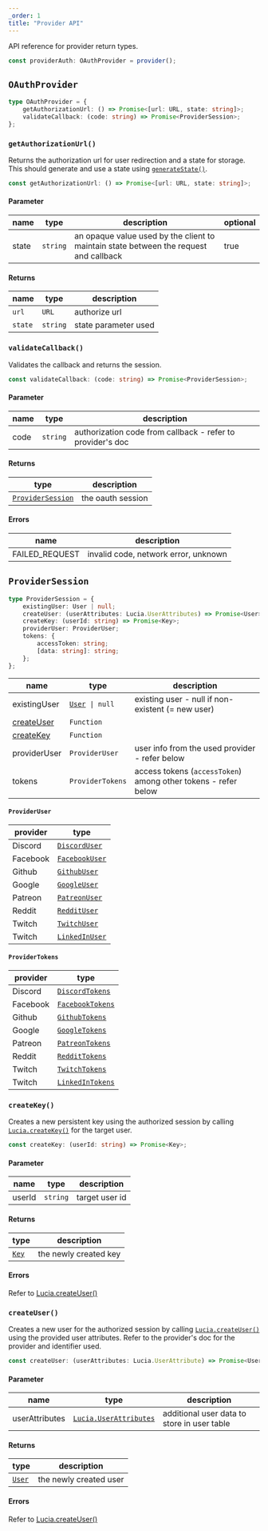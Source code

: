 ```yaml
---
_order: 1
title: "Provider API"
---
```


API reference for provider return types.

```ts
const providerAuth: OAuthProvider = provider();
```

## `OAuthProvider`

```ts
type OAuthProvider = {
	getAuthorizationUrl: () => Promise<[url: URL, state: string]>;
	validateCallback: (code: string) => Promise<ProviderSession>;
};
```

### `getAuthorizationUrl()`

Returns the authorization url for user redirection and a state for storage. This should generate and use a state using [`generateState()`](/oauth/reference/api#generatestate).

```ts
const getAuthorizationUrl: () => Promise<[url: URL, state: string]>;
```

#### Parameter

| name  | type     | description                                                                           | optional |
| ----- | -------- | ------------------------------------------------------------------------------------- | -------- |
| state | `string` | an opaque value used by the client to maintain state between the request and callback | true     |

#### Returns

| name    | type     | description          |
| ------- | -------- | -------------------- |
| `url`   | `URL`    | authorize url        |
| `state` | `string` | state parameter used |

### `validateCallback()`

Validates the callback and returns the session.

```ts
const validateCallback: (code: string) => Promise<ProviderSession>;
```

#### Parameter

| name | type     | description                                                |
| ---- | -------- | ---------------------------------------------------------- |
| code | `string` | authorization code from callback - refer to provider's doc |

#### Returns

| type                                                                | description       |
| ------------------------------------------------------------------- | ----------------- |
| [`ProviderSession`](/oauth/reference/api-reference#providersession) | the oauth session |

#### Errors

| name           | description                          |
| -------------- | ------------------------------------ |
| FAILED_REQUEST | invalid code, network error, unknown |

## `ProviderSession`

```ts
type ProviderSession = {
	existingUser: User | null;
	createUser: (userAttributes: Lucia.UserAttributes) => Promise<User>;
	createKey: (userId: string) => Promise<Key>;
	providerUser: ProviderUser;
	tokens: {
		accessToken: string;
		[data: string]: string;
	};
};
```

| name                                                    | type                                          | description                                                    |
| ------------------------------------------------------- | --------------------------------------------- | -------------------------------------------------------------- |
| existingUser                                            | [`User`](/reference/api/types#user)` \| null` | existing user - null if non-existent (= new user)              |
| [createUser](/oauth/reference/api-reference#createuser) | `Function`                                    |                                                                |
| [createKey](/oauth/reference/api-reference#createkey)   | `Function`                                    |                                                                |
| providerUser                                            | `ProviderUser`                                | user info from the used provider - refer below                 |
| tokens                                                  | `ProviderTokens`                              | access tokens (`accessToken`) among other tokens - refer below |

#### `ProviderUser`

| provider | type                                                     |
| -------- | -------------------------------------------------------- |
| Discord  | [`DiscordUser`](/oauth/providers/discord#discorduser)    |
| Facebook | [`FacebookUser`](/oauth/providers/facebook#facebookuser) |
| Github   | [`GithubUser`](/oauth/providers/github#githubuser)       |
| Google   | [`GoogleUser`](/oauth/providers/google#googleuser)       |
| Patreon  | [`PatreonUser`](/oauth/providers/patreon#patreonuser)    |
| Reddit   | [`RedditUser`](/oauth/providers/reddit#reddituser)       |
| Twitch   | [`TwitchUser`](/oauth/providers/twitch#twitchuser)       |
| Twitch   | [`LinkedInUser`](/oauth/providers/linkedin#linkedinuser) |

#### `ProviderTokens`

| provider | type                                                         |
| -------- | ------------------------------------------------------------ |
| Discord  | [`DiscordTokens`](/oauth/providers/discord#discordtokens)    |
| Facebook | [`FacebookTokens`](/oauth/providers/facebook#facebooktokens) |
| Github   | [`GithubTokens`](/oauth/providers/github#githubtokens)       |
| Google   | [`GoogleTokens`](/oauth/providers/google#googletokens)       |
| Patreon  | [`PatreonTokens`](/oauth/providers/patreon#patreontokens)    |
| Reddit   | [`RedditTokens`](/oauth/providers/reddit#reddittokens)       |
| Twitch   | [`TwitchTokens`](/oauth/providers/twitch#twitchtokens)       |
| Twitch   | [`LinkedInTokens`](/oauth/providers/linkedin#linkedintokens) |

### `createKey()`

Creates a new persistent key using the authorized session by calling [`Lucia.createKey()`](/reference/api/auth#createkey) for the target user.

```ts
const createKey: (userId: string) => Promise<Key>;
```

#### Parameter

| name   | type     | description    |
| ------ | -------- | -------------- |
| userId | `string` | target user id |

#### Returns

| type                              | description           |
| --------------------------------- | --------------------- |
| [`Key`](/reference/api/types#key) | the newly created key |

#### Errors

Refer to [Lucia.createUser()](/reference/api/auth#createkey)

### `createUser()`

Creates a new user for the authorized session by calling [`Lucia.createUser()`](/reference/api/auth#createuser) using the provided user attributes. Refer to the provider's doc for the provider and identifier used.

```ts
const createUser: (userAttributes: Lucia.UserAttribute) => Promise<User>;
```

#### Parameter

| name           | type                                                                | description                                 |
| -------------- | ------------------------------------------------------------------- | ------------------------------------------- |
| userAttributes | [`Lucia.UserAttributes`](/reference/api/lucia-types#userattributes) | additional user data to store in user table |

#### Returns

| type                                | description            |
| ----------------------------------- | ---------------------- |
| [`User`](/reference/api/types#user) | the newly created user |

#### Errors

Refer to [Lucia.createUser()](/reference/api/auth#createuser)
